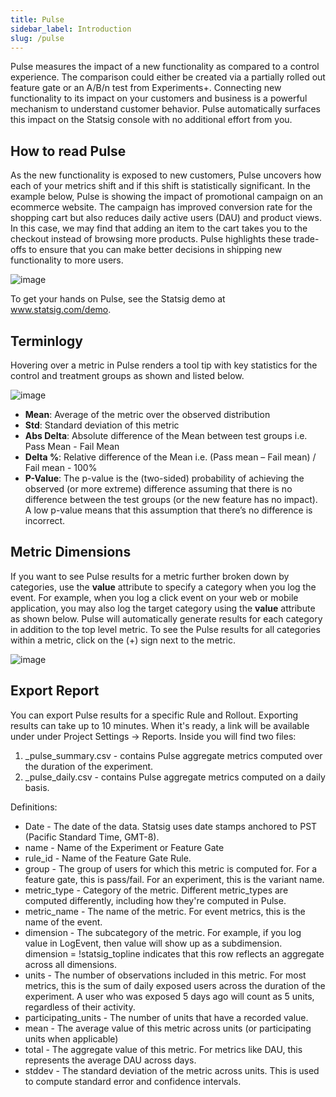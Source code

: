 ```yaml
---
title: Pulse
sidebar_label: Introduction
slug: /pulse
---
```


Pulse measures the impact of a new functionality as compared to a control experience.  The comparison could either be created via a partially rolled out feature gate or an A/B/n test from Experiments+. Connecting new functionality to its impact on your customers and business is a powerful mechanism to understand customer behavior. Pulse automatically surfaces this impact on the Statsig console with no additional effort from you. 

## How to read Pulse
As the new functionality is exposed to new customers, Pulse uncovers how each of your metrics shift and if this shift is statistically significant. In the example below, Pulse is showing the impact of promotional campaign on an ecommerce website. The campaign has improved conversion rate for the shopping cart but also reduces daily active users (DAU) and product views. In this case, we may find that adding an item to the cart takes you to the checkout instead of browsing more products. Pulse highlights these trade-offs to ensure that you can make better decisions in shipping new functionality to more users.

![image](https://user-images.githubusercontent.com/1315028/131383108-4fca1a3e-8adb-4f5e-9adb-081c891ef15f.png)

To get your hands on Pulse, see the Statsig demo at www.statsig.com/demo. 

## Terminlogy
Hovering over a metric in Pulse renders a tool tip with key statistics for the control and treatment groups as shown and listed below.

![image](https://user-images.githubusercontent.com/1315028/131383593-384225bc-abbd-483f-a45a-3280d8bf5941.png)

 - **Mean**: Average of the metric over the observed distribution 
 - **Std**: Standard deviation of this metric
 - **Abs Delta**: Absolute difference of the Mean between test groups i.e. Pass Mean - Fail Mean
 - **Delta %**: Relative difference of the Mean i.e. (Pass mean – Fail mean) / Fail mean - 100%
 - **P-Value**: The p-value is the (two-sided) probability of achieving the observed (or more extreme) difference assuming that there is no difference between the test groups (or the new feature has no impact). A low p-value means that this assumption that there’s no difference is incorrect.  

## Metric Dimensions
If you want to see Pulse results for a metric further broken down by categories, use the **value** attribute to specify a category when you log the event. For example, when you log a click event on your web or mobile application, you may also log the target category using the **value** attribute as shown below. Pulse will automatically generate results for each category in addition to the top level metric. To see the Pulse results for all categories within a metric, click on the (+) sign next to the metric. 

![image](https://user-images.githubusercontent.com/1315028/134992035-1bfa67f2-73a0-4b88-ac1d-688fa6ef0b33.png)

## Export Report
 
You can export Pulse results for a specific Rule and Rollout.  Exporting results can take up to 10 minutes.  When it's ready, a link will be available under under Project Settings -> Reports.  Inside you will find two files:
1. <experiment>_pulse_summary.csv - contains Pulse aggregate metrics computed over the duration of the experiment.
2. <experiment>_pulse_daily.csv - contains Pulse aggregate metrics computed on a daily basis.
 
Definitions:
- Date - The date of the data.  Statsig uses date stamps anchored to PST (Pacific Standard Time, GMT-8).
- name - Name of the Experiment or Feature Gate
- rule_id - Name of the Feature Gate Rule.
- group - The group of users for which this metric is computed for.  For a feature gate, this is pass/fail.  For an experiment, this is the variant name.
- metric_type - Category of the metric.  Different metric_types are computed differently, including how they're computed in Pulse.
- metric_name - The name of the metric.  For event metrics, this is the name of the event.
- dimension - The subcategory of the metric.  For example, if you log value in LogEvent, then value will show up as a subdimension.  dimension = !statsig_topline indicates that this row reflects an aggregate across all dimensions.
- units - The number of observations included in this metric.  For most metrics, this is the sum of daily exposed users across the duration of the experiment.  A user who was exposed 5 days ago will count as 5 units, regardless of their activity.
- participating_units - The number of units that have a recorded value.
- mean - The average value of this metric across units (or participating units when applicable)
- total - The aggregate value of this metric.  For metrics like DAU, this represents the average DAU across days.
- stddev - The standard deviation of the metric across units.  This is used to compute standard error and confidence intervals.
 
